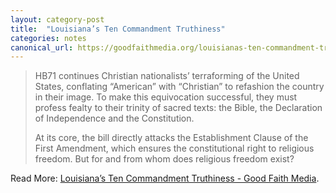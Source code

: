 ```yaml
---
layout: category-post
title:  "Louisiana’s Ten Commandment Truthiness"
categories: notes
canonical_url: https://goodfaithmedia.org/louisianas-ten-commandment-truthiness/
---
```

> HB71 continues Christian nationalists’ terraforming of the United States, conflating “American” with “Christian” to refashion the country in their image. To make this equivocation successful, they must profess fealty to their trinity of sacred texts: the Bible, the Declaration of Independence and the Constitution. 
>
> At its core, the bill directly attacks the Establishment Clause of the First Amendment, which ensures the constitutional right to religious freedom. But for and from whom does religious freedom exist?

Read More: [Louisiana’s Ten Commandment Truthiness - Good Faith Media](https://goodfaithmedia.org/louisianas-ten-commandment-truthiness/).